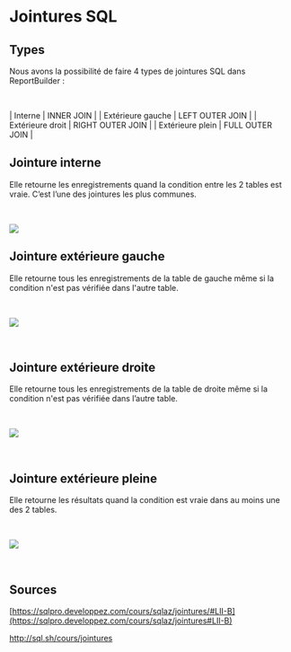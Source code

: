 # Jointures SQL
## Types


Nous avons la possibilité de faire 4 types de jointures SQL dans ReportBuilder :


 







| Interne | INNER JOIN |
| Extérieure gauche | LEFT OUTER JOIN |
| Extérieure droit | RIGHT OUTER JOIN |
| Extérieure plein | FULL OUTER JOIN |


## Jointure interne


Elle retourne les enregistrements quand la condition entre les 2 tables est vraie. C’est l’une des jointures les plus communes.


 


![](JointureInterne.png)


## Jointure extérieure gauche


Elle retourne tous les enregistrements de la table de gauche même si la condition n'est pas vérifiée dans l'autre table.


 


![](JointureExterieurGauche.png)


 


## Jointure extérieure droite


Elle retourne tous les enregistrements de la table de droite même si la condition n'est pas vérifiée dans l’autre table.


 


![](JointureExterieurDroit.png)


 


## Jointure extérieure pleine


Elle retourne les résultats quand la condition est vraie dans au moins une des 2 tables.


 


![](JointureExterieurPleine.png)


 


## Sources


[https://sqlpro.developpez.com/cours/sqlaz/jointures/#LII-B](https://sqlpro.developpez.com/cours/sqlaz/jointures#LII-B)


<http://sql.sh/cours/jointures>


